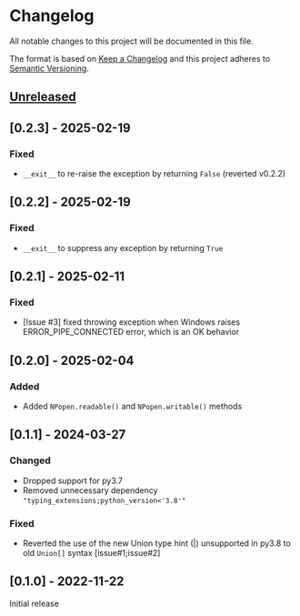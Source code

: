 # Changelog

All notable changes to this project will be documented in this file.

The format is based on [Keep a Changelog](http://keepachangelog.com/en/1.0.0/) and this project adheres to [Semantic Versioning](http://semver.org/spec/v2.0.0.html).

## [Unreleased]

## [0.2.3] - 2025-02-19

### Fixed

- `__exit__` to re-raise the exception by returning `False` (reverted v0.2.2)

## [0.2.2] - 2025-02-19

### Fixed

- `__exit__` to suppress any exception by returning `True`

## [0.2.1] - 2025-02-11

### Fixed

- [Issue #3] fixed throwing exception when Windows raises ERROR_PIPE_CONNECTED error, which is an OK behavior

## [0.2.0] - 2025-02-04

### Added

- Added `NPopen.readable()` and `NPopen.writable()` methods

## [0.1.1] - 2024-03-27

### Changed

- Dropped support for py3.7
- Removed unnecessary dependency `"typing_extensions;python_version<'3.8'"`

### Fixed

- Reverted the use of the new Union type hint (|) unsupported in py3.8 to old `Union[]` syntax [issue#1;issue#2]

## [0.1.0] - 2022-11-22

Initial release

[unreleased]: https://github.com/python-ffmpegio/python-namedpipe/compare/v0.1.0...HEAD
